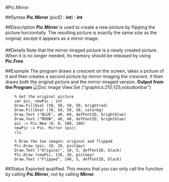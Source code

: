 
#Pic.Mirror

##Syntax
**Pic.Mirror** (*picID* : **int**) : **int**

##Description
**Pic.Mirror** is used to create a new picture by flipping the picture horizontally. The resulting picture is exactly the same size as the original, except it appears as a mirror image. 

##Details
Note that the mirror-imaged picture is a newly created picture. When it is no longer needed, its memory should be released by using **Pic.Free**.

##Example
The program draws a crescent on the screen, takes a picture of it and then creates a second picture by mirror-imaging the crescent. It then draws both the original picture and the mirror-imaged version.
**Output from the Program**
![Doc image](pic_mirror01.gif)
        View.Set ("graphics:210;125,nobuttonbar")
        
        % Get the original picture
        var pic, newPic : int
        Draw.FillOval (50, 50, 50, 50, brightred)
        Draw.FillOval (70, 50, 50, 50, colorbg)
        Draw.Text ("BLUE", 40, 60, defFontID, brightblue)
        Draw.Text ("MOON", 40, 40, defFontID, brightblue)
        pic := Pic.New (0, 0, 100, 100)
        newPic := Pic. Mirror (pic)
        cls
        
        % Draw the two images: original and flipped
        Pic.Draw (pic, 10, 20, picCopy)
        Draw.Text ("Original", 10, 5, defFontID, black) 
        Pic.Draw (newPic, 110, 20, picCopy)
        Draw.Text ("Flipped", 140, 5, defFontID, black) 
        
##Status
Exported qualified.
This means that you can only call the function by calling **Pic.Mirror**, not by calling **Mirror**.

